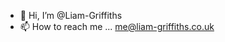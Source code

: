 - 👋 Hi, I’m @Liam-Griffiths
- 📫 How to reach me ... me@liam-griffiths.co.uk

<!---
Liam-Griffiths/Liam-Griffiths is a ✨ special ✨ repository because its `README.md` (this file) appears on your GitHub profile.
You can click the Preview link to take a look at your changes.
--->

